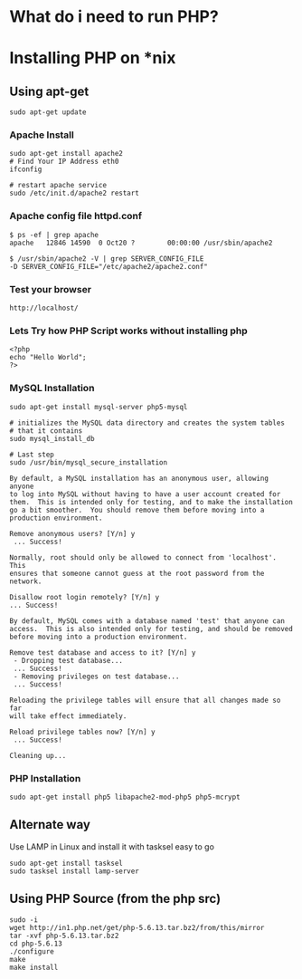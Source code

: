 # What do i need to run PHP?

# Installing PHP on *nix
## Using apt-get

```
sudo apt-get update
```

### Apache Install

```
sudo apt-get install apache2
# Find Your IP Address eth0
ifconfig

# restart apache service
sudo /etc/init.d/apache2 restart
```

### Apache config file httpd.conf
```
$ ps -ef | grep apache
apache   12846 14590  0 Oct20 ?        00:00:00 /usr/sbin/apache2

$ /usr/sbin/apache2 -V | grep SERVER_CONFIG_FILE
-D SERVER_CONFIG_FILE="/etc/apache2/apache2.conf"
```

### Test your browser 
```
http://localhost/
```

### Lets Try how PHP Script works without installing php
```
<?php 
echo "Hello World"; 
?>
```


### MySQL Installation
```
sudo apt-get install mysql-server php5-mysql

# initializes the MySQL data directory and creates the system tables 
# that it contains
sudo mysql_install_db

# Last step
sudo /usr/bin/mysql_secure_installation

By default, a MySQL installation has an anonymous user, allowing anyone
to log into MySQL without having to have a user account created for
them.  This is intended only for testing, and to make the installation
go a bit smoother.  You should remove them before moving into a
production environment.

Remove anonymous users? [Y/n] y                                            
 ... Success!

Normally, root should only be allowed to connect from 'localhost'.  This
ensures that someone cannot guess at the root password from the network.

Disallow root login remotely? [Y/n] y
... Success!

By default, MySQL comes with a database named 'test' that anyone can
access.  This is also intended only for testing, and should be removed
before moving into a production environment.

Remove test database and access to it? [Y/n] y
 - Dropping test database...
 ... Success!
 - Removing privileges on test database...
 ... Success!

Reloading the privilege tables will ensure that all changes made so far
will take effect immediately.

Reload privilege tables now? [Y/n] y
 ... Success!

Cleaning up...
```

### PHP Installation
```
sudo apt-get install php5 libapache2-mod-php5 php5-mcrypt
```

## Alternate way
Use LAMP in Linux and install it with tasksel easy to go

```
sudo apt-get install tasksel
sudo tasksel install lamp-server
```
## Using PHP Source (from the php src)

```
sudo -i
wget http://in1.php.net/get/php-5.6.13.tar.bz2/from/this/mirror
tar -xvf php-5.6.13.tar.bz2
cd php-5.6.13
./configure
make
make install
```

